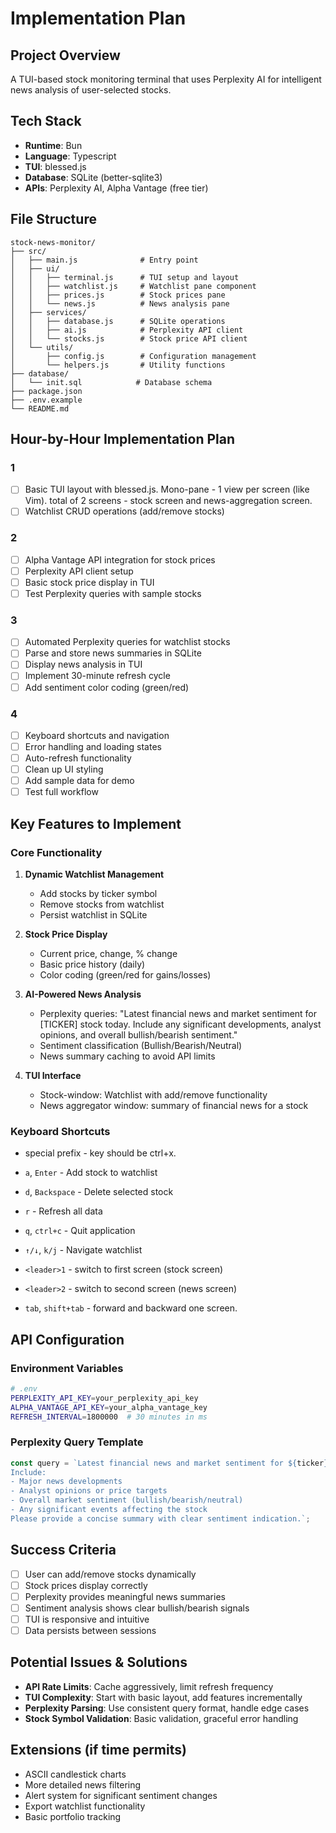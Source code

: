 # Implementation Plan

## Project Overview
A TUI-based stock monitoring terminal that uses Perplexity AI for intelligent news analysis of user-selected stocks.

## Tech Stack
- **Runtime**: Bun
- **Language**: Typescript
- **TUI**: blessed.js
- **Database**: SQLite (better-sqlite3)
- **APIs**: Perplexity AI, Alpha Vantage (free tier)

## File Structure
```
stock-news-monitor/
├── src/
│   ├── main.js              # Entry point
│   ├── ui/
│   │   ├── terminal.js      # TUI setup and layout
│   │   ├── watchlist.js     # Watchlist pane component
│   │   ├── prices.js        # Stock prices pane
│   │   └── news.js          # News analysis pane
│   ├── services/
│   │   ├── database.js      # SQLite operations
│   │   ├── ai.js            # Perplexity API client
│   │   └── stocks.js        # Stock price API client
│   └── utils/
│       ├── config.js        # Configuration management
│       └── helpers.js       # Utility functions
├── database/
│   └── init.sql            # Database schema
├── package.json
├── .env.example
└── README.md
```

## Hour-by-Hour Implementation Plan

### 1
- [ ] Basic TUI layout with blessed.js. Mono-pane - 1 view per screen (like Vim). total of 2 screens - stock screen and news-aggregation screen.
- [ ] Watchlist CRUD operations (add/remove stocks)

### 2
- [ ] Alpha Vantage API integration for stock prices
- [ ] Perplexity API client setup
- [ ] Basic stock price display in TUI
- [ ] Test Perplexity queries with sample stocks

### 3
- [ ] Automated Perplexity queries for watchlist stocks
- [ ] Parse and store news summaries in SQLite
- [ ] Display news analysis in TUI
- [ ] Implement 30-minute refresh cycle
- [ ] Add sentiment color coding (green/red)

### 4
- [ ] Keyboard shortcuts and navigation
- [ ] Error handling and loading states
- [ ] Auto-refresh functionality
- [ ] Clean up UI styling
- [ ] Add sample data for demo
- [ ] Test full workflow

## Key Features to Implement

### Core Functionality
1. **Dynamic Watchlist Management**
   - Add stocks by ticker symbol
   - Remove stocks from watchlist
   - Persist watchlist in SQLite

2. **Stock Price Display**
   - Current price, change, % change
   - Basic price history (daily)
   - Color coding (green/red for gains/losses)

3. **AI-Powered News Analysis**
   - Perplexity queries: "Latest financial news and market sentiment for [TICKER] stock today. Include any significant developments, analyst opinions, and overall bullish/bearish sentiment."
   - Sentiment classification (Bullish/Bearish/Neutral)
   - News summary caching to avoid API limits

4. **TUI Interface**
   - Stock-window: Watchlist with add/remove functionality
   - News aggregator window: summary of financial news for a stock

### Keyboard Shortcuts
- special prefix - <leader> key should be ctrl+x.

- `a`, `Enter` - Add stock to watchlist
- `d`, `Backspace` - Delete selected stock
- `r` - Refresh all data
- `q`, `ctrl+c` - Quit application
- `↑/↓`, `k/j` - Navigate watchlist
- `<leader>1` - switch to first screen (stock screen)
- `<leader>2` - switch to second screen (news screen)
- `tab`, `shift+tab` - forward and backward one screen.

## API Configuration

### Environment Variables
```bash
# .env
PERPLEXITY_API_KEY=your_perplexity_api_key
ALPHA_VANTAGE_API_KEY=your_alpha_vantage_key
REFRESH_INTERVAL=1800000  # 30 minutes in ms
```

### Perplexity Query Template
```javascript
const query = `Latest financial news and market sentiment for ${ticker} stock today. 
Include:
- Major news developments
- Analyst opinions or price targets
- Overall market sentiment (bullish/bearish/neutral)
- Any significant events affecting the stock
Please provide a concise summary with clear sentiment indication.`;
```

## Success Criteria
- [ ] User can add/remove stocks dynamically
- [ ] Stock prices display correctly
- [ ] Perplexity provides meaningful news summaries
- [ ] Sentiment analysis shows clear bullish/bearish signals
- [ ] TUI is responsive and intuitive
- [ ] Data persists between sessions

## Potential Issues & Solutions
- **API Rate Limits**: Cache aggressively, limit refresh frequency
- **TUI Complexity**: Start with basic layout, add features incrementally  
- **Perplexity Parsing**: Use consistent query format, handle edge cases
- **Stock Symbol Validation**: Basic validation, graceful error handling

## Extensions (if time permits)
- ASCII candlestick charts
- More detailed news filtering
- Alert system for significant sentiment changes
- Export watchlist functionality
- Basic portfolio tracking
